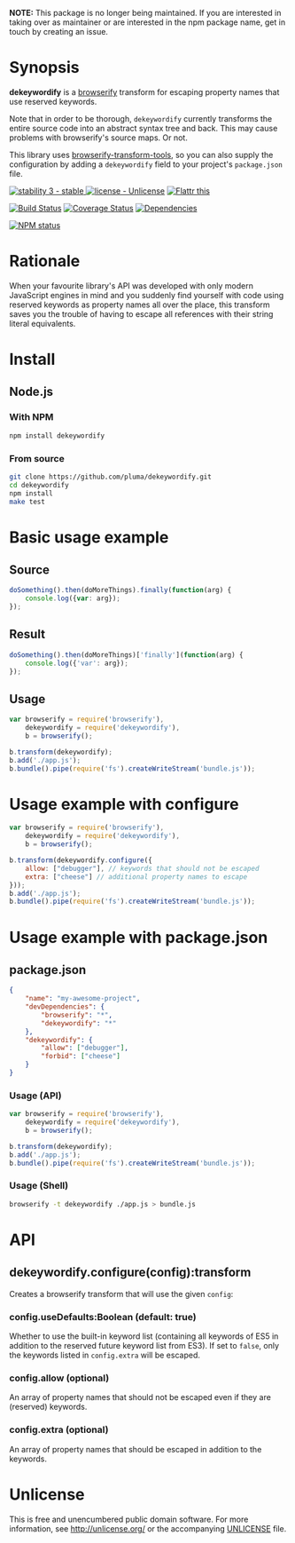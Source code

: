 **NOTE:** This package is no longer being maintained. If you are interested in taking over as maintainer or are interested in the npm package name, get in touch by creating an issue.

# Synopsis

**dekeywordify** is a [browserify](https://github.com/substack/node-browserify) transform for escaping property names that use reserved keywords.

Note that in order to be thorough, `dekeywordify` currently transforms the entire source code into an abstract syntax tree and back. This may cause problems with browserify's source maps. Or not.

This library uses [browserify-transform-tools](https://github.com/benbria/browserify-transform-tools), so you can also supply the configuration by adding a `dekeywordify` field to your project's `package.json` file.

[![stability 3 - stable](http://b.repl.ca/v1/stability-3_--_stable-yellowgreen.png)
](http://nodejs.org/api/documentation.html#documentation_stability_index) [![license - Unlicense](http://b.repl.ca/v1/license-Unlicense-lightgrey.png)](http://unlicense.org/) [![Flattr this](https://api.flattr.com/button/flattr-badge-large.png)](https://flattr.com/submit/auto?user_id=pluma&url=https://github.com/pluma/dekeywordify)

[![Build Status](https://travis-ci.org/pluma/dekeywordify.png?branch=master)](https://travis-ci.org/pluma/dekeywordify) [![Coverage Status](https://coveralls.io/repos/pluma/dekeywordify/badge.png?branch=master)](https://coveralls.io/r/pluma/dekeywordify?branch=master) [![Dependencies](https://david-dm.org/pluma/dekeywordify.png?theme=shields.io)](https://david-dm.org/pluma/dekeywordify)

[![NPM status](https://nodei.co/npm/dekeywordify.png?compact=true)](https://npmjs.org/package/dekeywordify)

# Rationale

When your favourite library's API was developed with only modern JavaScript engines in mind and you suddenly find yourself with code using reserved keywords as property names all over the place, this transform saves you the trouble of having to escape all references with their string literal equivalents.

# Install

## Node.js

### With NPM

```sh
npm install dekeywordify
```

### From source

```sh
git clone https://github.com/pluma/dekeywordify.git
cd dekeywordify
npm install
make test
```

# Basic usage example

## Source

```javascript
doSomething().then(doMoreThings).finally(function(arg) {
    console.log({var: arg});
});
```

## Result

```javascript
doSomething().then(doMoreThings)['finally'](function(arg) {
    console.log({'var': arg});
});
```

## Usage

```javascript
var browserify = require('browserify'),
    dekeywordify = require('dekeywordify'),
    b = browserify();

b.transform(dekeywordify);
b.add('./app.js');
b.bundle().pipe(require('fs').createWriteStream('bundle.js'));
```

# Usage example with configure

```javascript
var browserify = require('browserify'),
    dekeywordify = require('dekeywordify'),
    b = browserify();

b.transform(dekeywordify.configure({
    allow: ["debugger"], // keywords that should not be escaped
    extra: ["cheese"] // additional property names to escape
}));
b.add('./app.js');
b.bundle().pipe(require('fs').createWriteStream('bundle.js'));
```

# Usage example with package.json

## package.json

```json
{
    "name": "my-awesome-project",
    "devDependencies": {
        "browserify": "*",
        "dekeywordify": "*"
    },
    "dekeywordify": {
        "allow": ["debugger"],
        "forbid": ["cheese"]
    }
}
```

### Usage (API)

```javascript
var browserify = require('browserify'),
    dekeywordify = require('dekeywordify'),
    b = browserify();

b.transform(dekeywordify);
b.add('./app.js');
b.bundle().pipe(require('fs').createWriteStream('bundle.js'));
```

### Usage (Shell)

```sh
browserify -t dekeywordify ./app.js > bundle.js
```

# API

## dekeywordify.configure(config):transform

Creates a browserify transform that will use the given `config`:

### config.useDefaults:Boolean (default: true)

Whether to use the built-in keyword list (containing all keywords of ES5 in addition to the reserved future keyword list from ES3). If set to `false`, only the keywords listed in `config.extra` will be escaped.

### config.allow (optional)

An array of property names that should not be escaped even if they are (reserved) keywords.

### config.extra (optional)

An array of property names that should be escaped in addition to the keywords.

# Unlicense

This is free and unencumbered public domain software. For more information, see http://unlicense.org/ or the accompanying [UNLICENSE](https://github.com/pluma/dekeywordify/blob/master/UNLICENSE) file.
